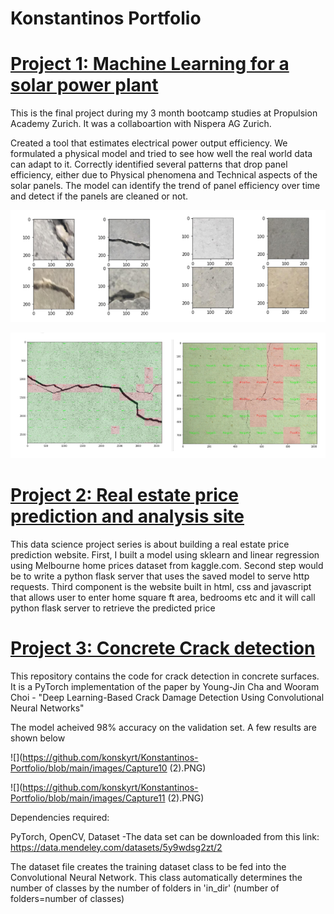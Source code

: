 # Konstantinos Portfolio

# [Project 1: Machine Learning for a solar power plant](https://github.com/konskyrt/Machine-learning-for-a-solar-power-plant)

This is the final project during my 3 month bootcamp studies at Propulsion Academy Zurich. It was a collaboartion with Nispera AG Zurich.

Created a tool that estimates electrical power output efficiency.
We formulated a physical model and tried to see how well the real world data can adapt to it. Correctly identified several patterns that drop panel efficiency, either due to Physical phenomena and Technical aspects of the solar panels. 
The model can identify the trend of panel efficiency over time and detect if the panels are cleaned or not.

![](https://github.com/konskyrt/Konstantinos-Portfolio/blob/main/images/Capture.PNG)

![](https://github.com/konskyrt/Konstantinos-Portfolio/blob/main/images/Capture2.PNG)

# [Project 2: Real estate price prediction and analysis site](https://github.com/konskyrt/Predicting-Home-Prices)

This data science project series is about building a real estate price prediction website. First, I built a model using sklearn and linear regression using Melbourne home prices dataset from kaggle.com. Second step would be to write a python flask server that uses the saved model to serve http requests. Third component is the website built in html, css and javascript that allows user to enter home square ft area, bedrooms etc and it will call python flask server to retrieve the predicted price


# [Project 3: Concrete Crack detection](https://github.com/konskyrt/Concrete-Crack-Detection)

This repository contains the code for crack detection in concrete surfaces. It is a PyTorch implementation of the paper by Young-Jin Cha and Wooram Choi - "Deep Learning-Based Crack Damage Detection Using Convolutional Neural Networks"

The model acheived 98% accuracy on the validation set. A few results are shown below

![](https://github.com/konskyrt/Konstantinos-Portfolio/blob/main/images/Capture10 (2).PNG)

![](https://github.com/konskyrt/Konstantinos-Portfolio/blob/main/images/Capture11 (2).PNG)

Dependencies required:

PyTorch, OpenCV, Dataset -The data set can be downloaded from this link: https://data.mendeley.com/datasets/5y9wdsg2zt/2

The dataset file creates the training dataset class to be fed into the Convolutional Neural Network. This class automatically determines the number of classes by the number of folders in 'in_dir' (number of folders=number of classes)


